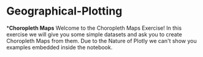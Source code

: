 # Geographical-Plotting

***Choropleth Maps**
Welcome to the Choropleth Maps Exercise! In this exercise we will give you some simple datasets and ask you to create Choropleth Maps from them. Due to the Nature of Plotly we can't show you examples embedded inside the notebook.
